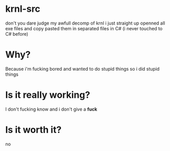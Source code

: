 # krnl-src
don't you dare judge my awfull decomp of krnl i just straight up openned all exe files and copy pasted them in separated files in C# (i never touched to C# before)

# Why?
Because i'm fucking bored and wanted to do stupid things so i did stupid things

# Is it really working?
I don't fucking know and i don't give a **fuck**

# Is it worth it?
no
